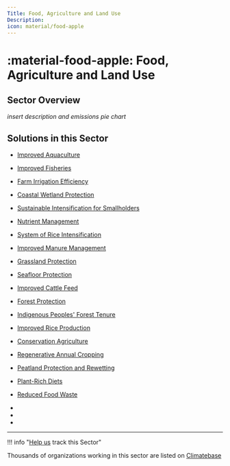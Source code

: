 ```yaml
---
Title: Food, Agriculture and Land Use
Description: 
icon: material/food-apple
---
```


# :material-food-apple:  Food, Agriculture and Land Use

## Sector Overview

_insert description and emissions pie chart_


## Solutions in this Sector

- [Improved Aquaculture](../solution-improved-aquaculture)

- [Improved Fisheries](../solution-improved-fisheries)

- [Farm Irrigation Efficiency](../solution-farm-irrigation-efficiency)

- [Coastal Wetland Protection](../solution-coastal-wetland-protection)

- [Sustainable Intensification for Smallholders](../solution-sustainable-intensification-for-smallholders)

- [Nutrient Management](../solution-nutrient-management)

- [System of Rice Intensification](../solution-system-of-rice-intensification)

- [Improved Manure Management](../solution-improved-manure-management)

- [Grassland Protection](../solution-grassland-protection)

- [Seafloor Protection](../solution-seafloor-protection)

- [Improved Cattle Feed](../solution-improved-cattle-feed)

- [Forest Protection](../solution-forest-protection)

- [Indigenous Peoples' Forest Tenure](../solution-indigenous-peoples�-forest-tenure)

- [Improved Rice Production](../solution-improved-rice-production)

- [Conservation Agriculture](../solution-conservation-agriculture)

- [Regenerative Annual Cropping](../solution-regenerative-annual-cropping)

- [Peatland Protection and Rewetting](../solution-peatland-protection-and-rewetting)

- [Plant-Rich Diets](../solution-plant-rich-diets)

- [Reduced Food Waste](../solution-reduced-food-waste)

 -
 -
 -

---

!!! info "[Help us](../../contribute) track this Sector"

Thousands of organizations working in this sector are listed on [Climatebase](https://climatebase.org/organizations)